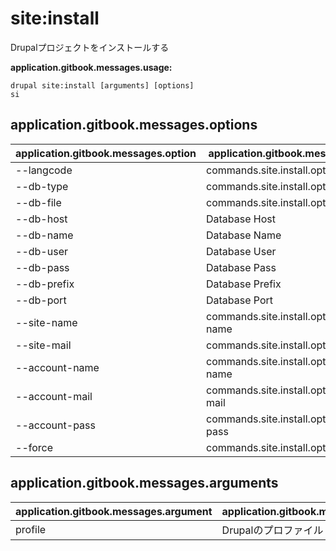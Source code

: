 # site:install
Drupalプロジェクトをインストールする

**application.gitbook.messages.usage:**
```
drupal site:install [arguments] [options]
si
```

## application.gitbook.messages.options
application.gitbook.messages.option | application.gitbook.messages.details
-------|-------------
--langcode | commands.site.install.options.langcode
--db-type | commands.site.install.options.db-type
--db-file | commands.site.install.options.db-file
--db-host | Database Host
--db-name | Database Name
--db-user | Database User
--db-pass | Database Pass
--db-prefix | Database Prefix
--db-port | Database Port
--site-name | commands.site.install.options.site-name
--site-mail | commands.site.install.options.site-mail
--account-name | commands.site.install.options.account-name
--account-mail | commands.site.install.options.account-mail
--account-pass | commands.site.install.options.account-pass
--force | commands.site.install.options.force

## application.gitbook.messages.arguments
application.gitbook.messages.argument | application.gitbook.messages.details
---------|-------------
profile | Drupalのプロファイル

